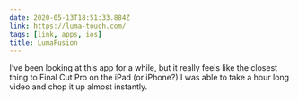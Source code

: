 ```yaml
---
date: 2020-05-13T18:51:33.884Z
link: https://luma-touch.com/
tags: [link, apps, ios]
title: LumaFusion
---
```


I’ve been looking at this app for a while, but it really feels like the closest thing to Final Cut Pro on the iPad (or iPhone?) I was able to take a hour long video and chop it up almost instantly.
